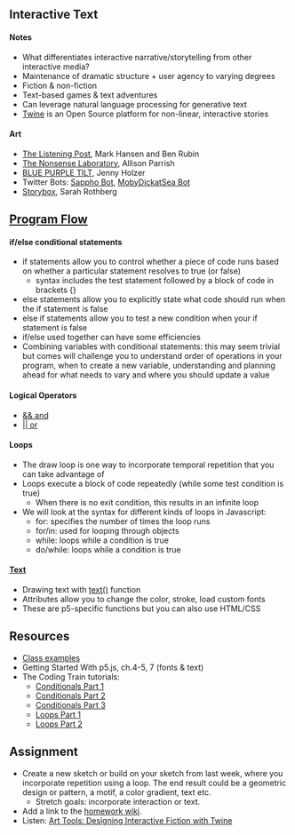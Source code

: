## Interactive Text

#### Notes

- What differentiates interactive narrative/storytelling from other interactive media? 
- Maintenance of dramatic structure + user agency to varying degrees
- Fiction & non-fiction
- Text-based games & text adventures
- Can leverage natural language processing for generative text
- [Twine](https://twinery.org/) is an Open Source platform for non-linear, interactive stories

#### Art

- [The Listening Post](https://www.x-traonline.org/article/mark-hansen-and-ben-rubin-listening-post), Mark Hansen and Ben Rubin
- [The Nonsense Laboratory](https://experiments.withgoogle.com/nonsense-laboratory), Allison Parrish
- [BLUE PURPLE TILT](https://www.tate.org.uk/art/artworks/holzer-blue-purple-tilt-ar00082), Jenny Holzer
- Twitter Bots: [Sappho Bot](https://twitter.com/sapphobot?lang=en), [MobyDickatSea Bot](https://twitter.com/mobydickatsea)
- [Storybox](https://sarahrothberg.com/STORYBOX-HOME), Sarah Rothberg

## [Program Flow](https://p5js.org/learn/program-flow.html)

#### if/else conditional statements
- if statements allow you to control whether a piece of code runs based on whether a particular statement resolves to true (or false)
  - syntax includes the test statement followed by a block of code in brackets {}
- else statements allow you to explicitly state what code should run when the if statement is false
- else if statements allow you to test a new condition when your if statement is false
- if/else used together can have some efficiencies
- Combining variables with conditional statements: this may seem trivial but comes will challenge you to understand order of operations in your program, when to create a new variable, understanding and planning ahead for what needs to vary and where you should update a value

#### Logical Operators
- [&& and](https://developer.mozilla.org/en-US/docs/Web/JavaScript/Reference/Operators/Logical_AND)
- [|| or](https://developer.mozilla.org/en-US/docs/Web/JavaScript/Reference/Operators/Logical_OR)

#### Loops

- The draw loop is one way to incorporate temporal repetition that you can take advantage of
- Loops execute a block of code repeatedly (while some test condition is true)
  - When there is no exit condition, this results in an infinite loop
- We will look at the syntax for different kinds of loops in Javascript:
  - for: specifies the number of times the loop runs
  - for/in: used for looping through objects
  - while: loops while a condition is true
  - do/while: loops while a condition is true

#### [Text](https://p5js.org/reference/#group-Typography)

- Drawing text with [text()](https://p5js.org/reference/#/p5/text) function
- Attributes allow you to change the color, stroke, load custom fonts
- These are p5-specific functions but you can also use HTML/CSS

## Resources

- [Class examples](https://editor.p5js.org/jfunky/collections/lSAa22PZD)
- Getting Started With p5.js, ch.4-5, 7 (fonts & text)
- The Coding Train tutorials:
  - [Conditionals Part 1](https://www.youtube.com/watch?v=1Osb_iGDdjk)
  - [Conditionals Part 2](https://www.youtube.com/watch?v=LO3Awjn_gyU)
  - [Conditionals Part 3](https://www.youtube.com/watch?v=r2S7j54I68c&t=730s)
  - [Loops Part 1](https://www.youtube.com/watch?v=cnRD9o6odjk)
  - [Loops Part 2](https://www.youtube.com/watch?v=1c1_TMdf8b8&t=158s)

## Assignment

- Create a new sketch or build on your sketch from last week, where you incorporate repetition using a loop. The end result could be a geometric design or pattern, a motif, a color gradient, text etc.
  - Stretch goals: incorporate interaction or text.
- Add a link to the [homework wiki](https://github.com/jfunky/diap-creativecomputing-fall2022/wiki/Homework).
- Listen: [Art Tools: Designing Interactive Fiction with Twine](https://www.artistsandhackers.org/twine)
